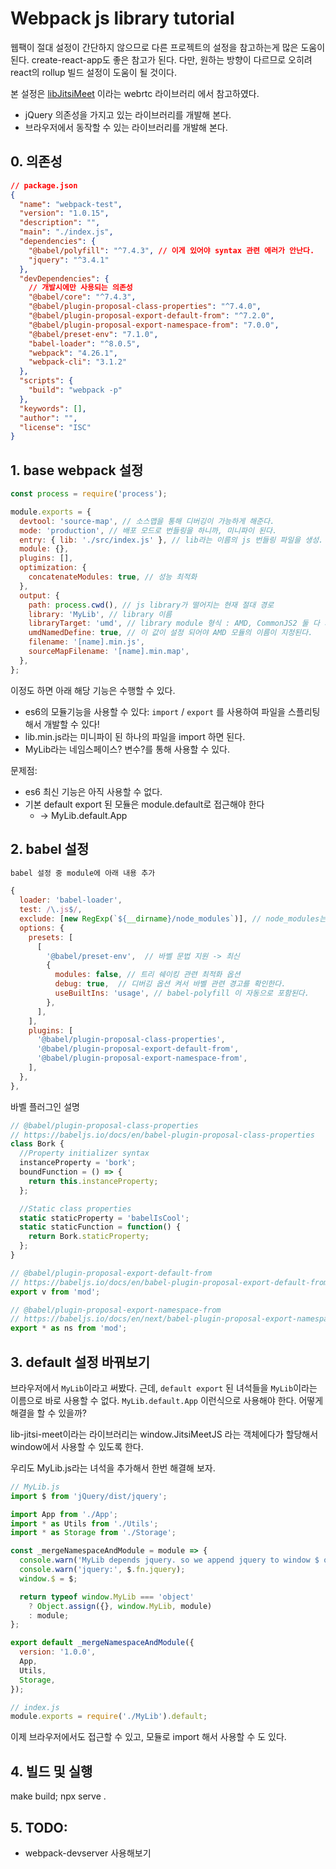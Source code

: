 # Webpack js library tutorial

웹팩이 절대 설정이 간단하지 않으므로 다른 프로젝트의 설정을 참고하는게 많은 도움이 된다. create-react-app도 좋은 참고가 된다. 다만, 원하는 방향이 다르므로 오히려 react의 rollup 빌드 설정이 도움이 될 것이다.

본 설정은 [libJitsiMeet](https://github.com/jitsi/lib-jitsi-meet) 이라는 webrtc 라이브러리 에서 참고하였다.

- jQuery 의존성을 가지고 있는 라이브러리를 개발해 본다.
- 브라우저에서 동작할 수 있는 라이브러리를 개발해 본다.

## 0. 의존성

```json
// package.json
{
  "name": "webpack-test",
  "version": "1.0.15",
  "description": "",
  "main": "./index.js",
  "dependencies": {
    "@babel/polyfill": "^7.4.3", // 이게 있어야 syntax 관련 에러가 안난다.
    "jquery": "^3.4.1"
  },
  "devDependencies": {
    // 개발시에만 사용되는 의존성
    "@babel/core": "^7.4.3",
    "@babel/plugin-proposal-class-properties": "^7.4.0",
    "@babel/plugin-proposal-export-default-from": "^7.2.0",
    "@babel/plugin-proposal-export-namespace-from": "7.0.0",
    "@babel/preset-env": "7.1.0",
    "babel-loader": "^8.0.5",
    "webpack": "4.26.1",
    "webpack-cli": "3.1.2"
  },
  "scripts": {
    "build": "webpack -p"
  },
  "keywords": [],
  "author": "",
  "license": "ISC"
}
```

## 1. base webpack 설정

```js
const process = require('process');

module.exports = {
  devtool: 'source-map', // 소스맵을 통해 디버깅이 가능하게 해준다.
  mode: 'production', // 배포 모드로 번들링을 하니까, 미니파이 된다.
  entry: { lib: './src/index.js' }, // lib라는 이름의 js 번들링 파일을 생성.
  module: {},
  plugins: [],
  optimization: {
    concatenateModules: true, // 성능 최적화
  },
  output: {
    path: process.cwd(), // js library가 떨어지는 현재 절대 경로
    library: 'MyLib', // library 이름
    libraryTarget: 'umd', // library module 형식 : AMD, CommonJS2 둘 다 지원
    umdNamedDefine: true, // 이 값이 설정 되어야 AMD 모듈의 이름이 지정된다.
    filename: '[name].min.js',
    sourceMapFilename: '[name].min.map',
  },
};
```

이정도 하면 아래 해당 기능은 수행할 수 있다.

- es6의 모듈기능을 사용할 수 있다: `import` / `export` 를 사용하여 파일을 스플리팅 해서 개발할 수 있다!
- lib.min.js라는 미니파이 된 하나의 파일을 import 하면 된다.
- MyLib라는 네임스페이스? 변수?를 통해 사용할 수 있다.

문제점:

- es6 최신 기능은 아직 사용할 수 없다.
- 기본 default export 된 모듈은 module.default로 접근해야 한다
  - -> MyLib.default.App

## 2. babel 설정

```js
babel 설정 중 module에 아래 내용 추가

{
  loader: 'babel-loader',
  test: /\.js$/,
  exclude: [new RegExp(`${__dirname}/node_modules`)], // node_modules는 빌드 안한다. 코드에서 import 할 때 minify 된 버전을 사용해야 한다.
  options: {
    presets: [
      [
        '@babel/preset-env',  // 바벨 문법 지원 -> 최신
        {
          modules: false, // 트리 쉐이킹 관련 최적화 옵션
          debug: true,  // 디버깅 옵션 켜서 바벨 관련 경고를 확인한다.
          useBuiltIns: 'usage', // babel-polyfill 이 자동으로 포함된다.
        },
      ],
    ],
    plugins: [
      '@babel/plugin-proposal-class-properties',
      '@babel/plugin-proposal-export-default-from',
      '@babel/plugin-proposal-export-namespace-from',
    ],
  },
},
```

바벨 플러그인 설명

```js
// @babel/plugin-proposal-class-properties
// https://babeljs.io/docs/en/babel-plugin-proposal-class-properties
class Bork {
  //Property initializer syntax
  instanceProperty = 'bork';
  boundFunction = () => {
    return this.instanceProperty;
  };

  //Static class properties
  static staticProperty = 'babelIsCool';
  static staticFunction = function() {
    return Bork.staticProperty;
  };
}
```

```js
// @babel/plugin-proposal-export-default-from
// https://babeljs.io/docs/en/babel-plugin-proposal-export-default-from
export v from 'mod';
```

```js
// @babel/plugin-proposal-export-namespace-from
// https://babeljs.io/docs/en/next/babel-plugin-proposal-export-namespace-from.html
export * as ns from 'mod';
```

## 3. default 설정 바꿔보기

브라우저에서 `MyLib`이라고 써봤다. 근데, `default export` 된 녀석들을 `MyLib`이라는 이름으로 바로 사용할 수 없다. `MyLib.default.App` 이런식으로 사용해야 한다. 어떻게 해결을 할 수 있을까?

lib-jitsi-meet이라는 라이브러리는 window.JitsiMeetJS 라는 객체에다가 할당해서 window에서 사용할 수 있도록 한다.

우리도 MyLib.js라는 녀석을 추가해서 한번 해결해 보자.

```js
// MyLib.js
import $ from 'jQuery/dist/jquery';

import App from './App';
import * as Utils from './Utils';
import * as Storage from './Storage';

const _mergeNamespaceAndModule = module => {
  console.warn('MyLib depends jquery. so we append jquery to window $ object.');
  console.warn('jquery:', $.fn.jquery);
  window.$ = $;

  return typeof window.MyLib === 'object'
    ? Object.assign({}, window.MyLib, module)
    : module;
};

export default _mergeNamespaceAndModule({
  version: '1.0.0',
  App,
  Utils,
  Storage,
});
```

```js
// index.js
module.exports = require('./MyLib').default;
```

이제 브라우저에서도 접근할 수 있고, 모듈로 import 해서 사용할 수 도 있다.

## 4. 빌드 및 실행

make build; npx serve .

## 5. TODO:

- webpack-devserver 사용해보기
